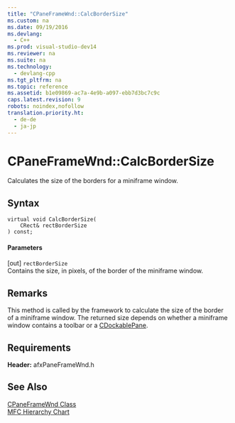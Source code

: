 ```yaml
---
title: "CPaneFrameWnd::CalcBorderSize"
ms.custom: na
ms.date: 09/19/2016
ms.devlang: 
  - C++
ms.prod: visual-studio-dev14
ms.reviewer: na
ms.suite: na
ms.technology: 
  - devlang-cpp
ms.tgt_pltfrm: na
ms.topic: reference
ms.assetid: b1e09869-ac7a-4e9b-a097-ebb7d3bc7c9c
caps.latest.revision: 9
robots: noindex,nofollow
translation.priority.ht: 
  - de-de
  - ja-jp
---
```

# CPaneFrameWnd::CalcBorderSize
Calculates the size of the borders for a miniframe window.  
  
## Syntax  
  
```  
virtual void CalcBorderSize(  
    CRect& rectBorderSize   
) const;  
```  
  
#### Parameters  
 [out] `rectBorderSize`  
 Contains the size, in pixels, of the border of the miniframe window.  
  
## Remarks  
 This method is called by the framework to calculate the size of the border of a miniframe window. The returned size depends on whether a miniframe window contains a toolbar or a [CDockablePane](../vs140/CDockablePane-Class.md).  
  
## Requirements  
 **Header:** afxPaneFrameWnd.h  
  
## See Also  
 [CPaneFrameWnd Class](../vs140/CPaneFrameWnd-Class.md)   
 [MFC Hierarchy Chart](../vs140/Hierarchy-Chart.md)